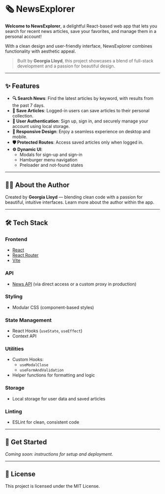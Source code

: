 # 🗞️ NewsExplorer

**Welcome to NewsExplorer**, a delightful React-based web app that lets you search for recent news articles, save your favorites, and manage them in a personal account!

With a clean design and user-friendly interface, NewsExplorer combines functionality with aesthetic appeal.

> Built by **Georgia Lloyd**, this project showcases a blend of full-stack development and a passion for beautiful design.

---

## ✨ Features

- **🔍 Search News**: Find the latest articles by keyword, with results from the past 7 days.  
- **💾 Save Articles**: Logged-in users can save articles to their personal collection.  
- **🔐 User Authentication**: Sign up, sign in, and securely manage your account using local storage.  
- **📱 Responsive Design**: Enjoy a seamless experience on desktop and mobile.  
- **🛡️ Protected Routes**: Access saved articles only when logged in.  
- **⚙️ Dynamic UI**:
  - Modals for sign-up and sign-in
  - Hamburger menu navigation
  - Preloader and not-found states

---

## 👩‍💻 About the Author

Created by **Georgia Lloyd** — blending clean code with a passion for beautiful, intuitive interfaces. Learn more about the author within the app.

---

## 🛠️ Tech Stack

### Frontend
- [React](https://reactjs.org)
- [React Router](https://reactrouter.com/)
- [Vite](https://vitejs.dev/)

### API
- [News API](https://newsapi.org) (via direct access or a custom proxy in production)

### Styling
- Modular CSS (component-based styles)

### State Management
- React Hooks (`useState`, `useEffect`)
- Context API

### Utilities
- Custom Hooks:
  - `useModalClose`
  - `useFormAndValidation`
- Helper functions for formatting and logic

### Storage
- Local storage for user data and saved articles

### Linting
- ESLint for clean, consistent code

---

## 🚀 Get Started

_Coming soon: instructions for setup and deployment._

---

## 📄 License

This project is licensed under the MIT License.